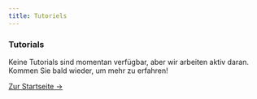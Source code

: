 ```yaml
---
title: Tutoriels
---
```


<div class="card">
  <h3>Tutorials</h3>
  <p>Keine Tutorials sind momentan verfügbar, aber wir arbeiten aktiv daran. Kommen Sie bald wieder, um mehr zu erfahren!</p>
  <a href="../" class="card-link">Zur Startseite &rarr;</a>
</div>